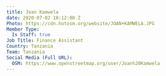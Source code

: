 ```yaml
---
title: Joan Kamwela
date: 2020-07-02 18:12:00 Z
Photo: https://cdn.hotosm.org/website/JOAN+KAMWELA.JPG
Member Type:
  Is Staff: true
Job Title: Finance Assistant
Country: Tanzania
Team: Tanzania
Social Media (Full URL):
  OSM: https://www.openstreetmap.org/user/Joan%20Kamwela
---
```



